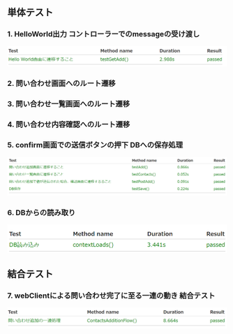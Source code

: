 ## 単体テスト
### 1. HelloWorld出力 コントローラーでのmessageの受け渡し  
![](testResult/helloTest.png)
### 2. 問い合わせ画面へのルート遷移  
### 3. 問い合わせ一覧画面へのルート遷移 
### 4. 問い合わせ内容確認へのルート遷移   
### 5. confirm画面での送信ボタンの押下 DBへの保存処理  
![](testResult/contactTest.png)
### 6. DBからの読み取り  
![](testResult/DB.png)
## 結合テスト
### 7. webClientによる問い合わせ完了に至る一連の動き 結合テスト  
![](testResult/ConbinedTest.png)
